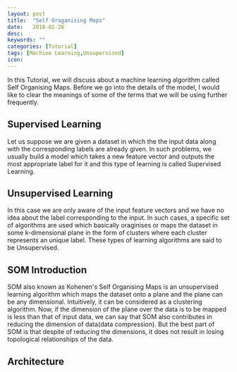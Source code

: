 ```yaml
---
layout: post
title:  "Self Oraganising Maps"
date:   2018-02-26
desc: 
keywords: ""
categories: [Tutorial]
tags: [Machine Learning,Unsupervised]
icon: 
---
```


In this Tutorial, we will discuss about a machine learning algorithm called Self
Organising Maps. Before we go into the details of the model, I would like to 
clear the meanings of some of the terms that we will be using further frequently.

## Supervised Learning
Let us suppose we are given a dataset in which the the input data along with the 
corresponding labels are already given. In such problems, we usually build a model 
which takes a new feature vector and outputs the most appropriate label for it and
this type of learning is called Supervised Learning.

## Unsupervised Learning
In this case we are only aware of the input feature vectors and we have no idea about 
the label corresponding to the input. In such cases, a specific set of algorithms are 
used which basically oraginises or maps the dataset in some k-dimensional plane in the 
form of clusters where each cluster represents an unique label. These types of learning
algorithms are said to be Unsupervised.

## SOM Introduction
SOM also known as Kohenen's Self Organising Maps is an unsupervised learning algorithm which maps the dataset onto a plane and the plane can be any dimensional. Intuitively, it can be considered as a clustering algorithm. Now, if the dimension of the plane over the data is to be mapped is less than that of input data, we can say that SOM also contributes in reducing the dimension of data(data compression). But the best part of SOM is that despite of reducing the dimensions, it does not result in losing topological relationships of the data. 

## Architecture






